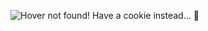 ![Hover not found! Have a cookie instead... 🍪](https://github.com/Arniox/Arniox/blob/main/hover1.gif)

